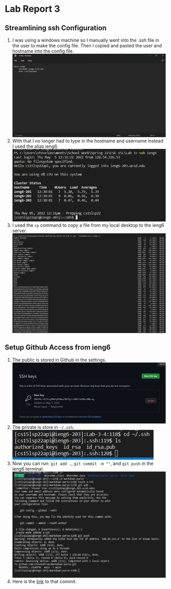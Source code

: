 # Lab Report 3

## Streamlining ssh Configuration
1. I was using a windows machine so I manually went into the .ssh file in the user to make the config file. Then I copied and pasted the user and hostname into the config file.  
![Picture](PicLab3/config.png)
2. With that I no longer had to type in the hostname and username instead I used the alias ieng6.  
![Picture](PicLab3/alias.png)
3. I used the `cp` command to copy a file from my local desktop to the ieng6 server.  
![Picture](PicLab3/copy.png)

## Setup Github Access from ieng6
1. The public is stored in Github in the settings.  
![Picture](PicLab3/SSHKey.png)
2. The private is store in `~/.ssh`.
![Picture](PicLab3/privatekey.png)
3. Now you can run: `git add .`, `git commit -m ""`, and `git push` in the ieng6 terminal.
![Picture](PicLab3/git.png)
4. Here is the [link](https://github.com/stevendtran/markdown-parse/commit/e5a0f9e5aace39f345da0c18df4d1eac1663aed7) to that commit.


